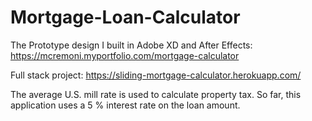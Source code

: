 # Mortgage-Loan-Calculator
The Prototype design I built in Adobe XD and After Effects: https://mcremoni.myportfolio.com/mortgage-calculator

Full stack project: https://sliding-mortgage-calculator.herokuapp.com/

The average U.S. mill rate is used to calculate property tax. So far, this application uses a 5 % interest rate on the loan amount.
